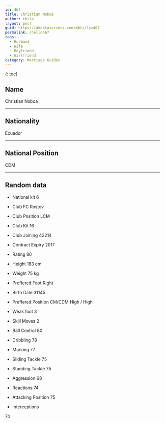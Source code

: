 ```yaml
---
id: 467
title: Christian Noboa
author: chito
layout: post
guid: https://ukdataservers.com/mbti/?p=467
permalink: /hello467
tags:
  - Husband
  - Wife
  - Boyfriend
  - Girlfriend
category: Marriage Guides
---
```



{: toc}

## Name  
Christian Noboa 

* * *

## Nationality  
Ecuador 

* * *

## National Position  
CDM 

* * *

## Random data 

  * National kit 
6 

  * Club 
FC Rostov 

  * Club Position 
LCM 

  * Club Kit 
16 

  * Club Joining 
42214 

  * Contract Expiry 
2017 

  * Rating 
80 

  * Height 
183 cm 

  * Weight 
75 kg 

  * Preffered Foot 
Right 

  * Birth Date 
31145 

  * Preffered Position 
CM/CDM High / High 

  * Weak foot 
3 

  * Skill Moves 
2 

  * Ball Control 
80 

  * Dribbling 
78 

  * Marking 
77 

  * Sliding Tackle 
75 

  * Standing Tackle 
75 

  * Aggression 
68 

  * Reactions 
74 

  * Attacking Position 
75 

  * Interceptions 

74